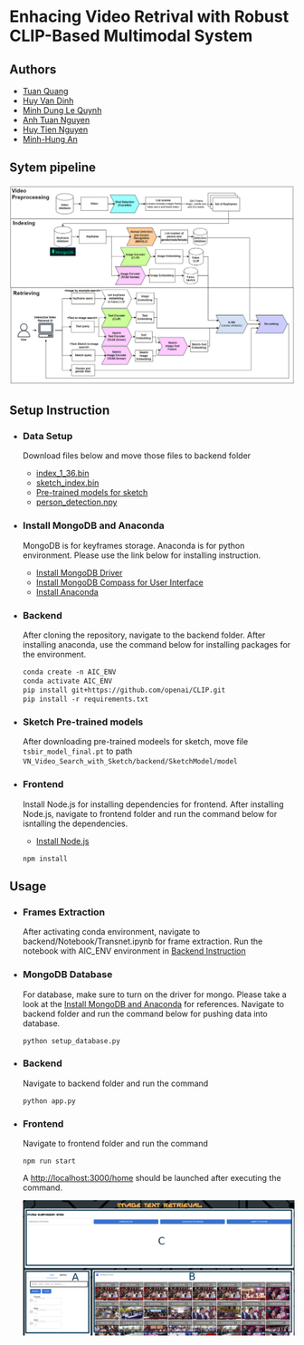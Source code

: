# Enhacing Video Retrival with Robust CLIP-Based Multimodal System

## Authors

* [Tuan Quang](https://github.com/thq1995)
* [Huy Van Dinh](https://github.com/dvanhuy11)
* [Minh Dung Le Quynh](https://github.com/LeQuynhMinhDung)
* [Anh Tuan Nguyen](https://github.com/TuanThanhDat)
* [Huy Tien Nguyen](https://github.com/huynt654)
* [Minh-Hung An](https://github.com/anminhhung)


## Sytem pipeline 
<img src="./figures/AIC_pipeline.png" alt="pipeline image" style="zoom:70%;" />

## Setup Instruction
* ### Data Setup
    Download files below and move those files to backend folder
    - [index_1_36.bin](https://drive.google.com/file/d/1q5vzkEwNFz4bMwlXJAvoeM3V1hFu59Eg/view?usp=sharing)
    - [sketch_index.bin](https://drive.google.com/file/d/15Tm4SML_9UaanXXB7cgW5NqyB6UR5UGP/view?usp=sharing)
    - [Pre-trained models for sketch](https://patsorn.me/projects/tsbir/data/tsbir_model_final.pt)
    - [person_detection.npy](https://drive.google.com/file/d/1-8K5WNBGfdCFdP-UX00qJ25Xuymimq20/view?usp=sharing)
    

* ### Install MongoDB and Anaconda 
    MongoDB is for keyframes storage. Anaconda is for python environment. Please use the link below for installing instruction. 
    - [Install MongoDB Driver](https://www.mongodb.com/docs/manual/installation/)
    - [Install MongoDB Compass for User Interface](https://www.mongodb.com/docs/compass/current/install/)
    - [Install Anaconda](https://www.anaconda.com/download)

* ### Backend
    After cloning the repository, navigate to the backend folder. After installing anaconda, use the command below for installing packages for the environment.

    ```
    conda create -n AIC_ENV
    conda activate AIC_ENV
    pip install git+https://github.com/openai/CLIP.git
    pip install -r requirements.txt
    ```

* ### Sketch Pre-trained models
    After downloading pre-trained modeels for sketch, move file `tsbir_model_final.pt` to path `VN_Video_Search_with_Sketch/backend/SketchModel/model`

* ### Frontend
    Install Node.js for installing dependencies for frontend. After installing Node.js, navigate to frontend folder and run the command below for isntalling the dependencies.
    - [Install Node.js](https://nodejs.org/en/download)
    ```
    npm install
    ```
## Usage
* ### Frames Extraction
    After activating conda environment, navigate to backend/Notebook/Transnet.ipynb for frame extraction. Run the notebook with AIC_ENV environment in [Backend Instruction](#backend)
* ### MongoDB Database 
    For database, make sure to turn on the driver for mongo. Please take a look at the [Install MongoDB and Anaconda](#install-mongodb-and-anaconda) for references. Navigate to backend folder and run the command below for pushing data into database.
    ```
    python setup_database.py
    ```
* ### Backend 
    Navigate to backend folder and run the command
    ```
    python app.py
    ```
* ### Frontend 
    Navigate to frontend folder and run the command
    ```
    npm run start
    ```
    A [http://localhost:3000/home](http://localhost:3000/home) should be launched after executing the command.
    
    ![User Interface](figures/UI.png "User Interface")
